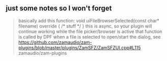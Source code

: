 ## just some notes so I won't forget 

>basically add this function:
void uiFileBrowserSelected(const char* filename) override { /* stuff */ }
this is async, so your plugin will continue working while the file picker/browser is active
that function is called by DPF when a file is selected
to open/start the dialog, see https://github.com/zamaudio/zam-plugins/blob/master/plugins/ZamSFZ/ZamSFZUI.cpp#L115
zamaudio/zam-plugins
 
